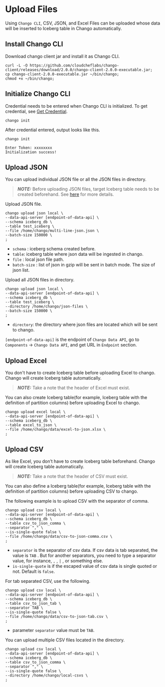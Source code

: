 # Upload Files

Using `Chango CLI`, CSV, JSON, and Excel Files can be uploaded whose data will be inserted to Iceberg table in Chango automatically.

## Install Chango CLI

Download chango client jar and install it as Chango CLI.
```agsl
curl -L -O https://github.com/cloudcheflabs/chango-client/releases/download/2.0.0/chango-client-2.0.0-executable.jar;
cp chango-client-2.0.0-executable.jar ~/bin/chango;
chmod +x ~/bin/chango;
```

## Initialize Chango CLI

Credential needs to be entered when Chango CLI is initialized.
To get credential, see <a href="../../user-guide/cred">Get Credential</a>.
```agsl
chango init
```

After credential entered, output looks like this.
```agsl
chango init

Enter Token: xxxxxxxx
Initialization success!
```

## Upload JSON

You can upload individual JSON file or all the JSON files in directory.

> **_NOTE:_** Before uploading JSON files, target Iceberg table needs to be created beforehand. 
> See <a href="../streaming/#create-iceberg-table-before-sending-json-events">here</a> for more details.

Upload JSON file.

```
chango upload json local \
--data-api-server [endpoint-of-data-api] \
--schema iceberg_db \
--table test_iceberg \
--file /home/chango/multi-line-json.json \
--batch-size 150000 \
;
```

- `schema` : iceberg schema created before.
- `table`: iceberg table where json data will be ingested in chango.
- `file` : local json file path.
- `batch-size` : list of json in gzip will be sent in batch mode. The size of json list.


Upload all JSON files in directory.

```
chango upload json local \
--data-api-server [endpoint-of-data-api] \
--schema iceberg_db \
--table test_iceberg \
--directory /home/chango/json-files \
--batch-size 150000 \
;
```

- `directory`: the directory where json files are located which will be sent to chango.

`[endpoint-of-data-api]` is the endpoint of `Chango Data API`, go to `Components` -> `Chango Data API`, and get URL in `Endpoint` section.


## Upload Excel

You don't have to create Iceberg table before uploading Excel to chango. Chango will create Iceberg table automatically.

> **_NOTE:_** Take a note that the header of Excel must exist.

You can also create Iceberg table(for example, Iceberg table with the definition of partition columns) before uploading Excel to chango.

```
chango upload excel local \
--data-api-server [endpoint-of-data-api] \
--schema iceberg_db \
--table excel_to_json \
--file /home/chango/data/excel-to-json.xlsx \
;
```


## Upload CSV

As like Excel, you don’t have to create Iceberg table beforehand. Chango will create Iceberg table automatically.

> **_NOTE:_** Take a note that the header of CSV must exist.

You can also define a Iceberg table(for example, Iceberg table with the definition of partition columns) before uploading CSV to chango.


The following example is to upload CSV with the separator of comma.

```
chango upload csv local \
--data-api-server [endpoint-of-data-api] \
--schema iceberg_db \
--table csv_to_json_comma \
--separator "," \
--is-single-quote false \
--file /home/chango/data/csv-to-json-comma.csv \
;
```

- `separator` is the separator of csv data. If csv data is tab separated, the value is `TAB` . But for another separators, you need to type a separator value, for instance,  `,` , `|` , or something else.
- `is-single-quote` is if the escaped value of csv data is single quoted or not. Default is `false`.

For tab separated CSV, use the following.

```
chango upload csv local \
--data-api-server [endpoint-of-data-api] \
--schema iceberg_db \
--table csv_to_json_tab \
--separator TAB \
--is-single-quote false \
--file /home/chango/data/csv-to-json-tab.csv \
;
```

- parameter `separator` value must be `TAB`.

You can upload multiple CSV files located in the directory.

```
chango upload csv local \
--data-api-server [endpoint-of-data-api] \
--schema iceberg_db \
--table csv_to_json_comma \
--separator "," \
--is-single-quote false \
--directory /home/chango/local-csvs \
;
```